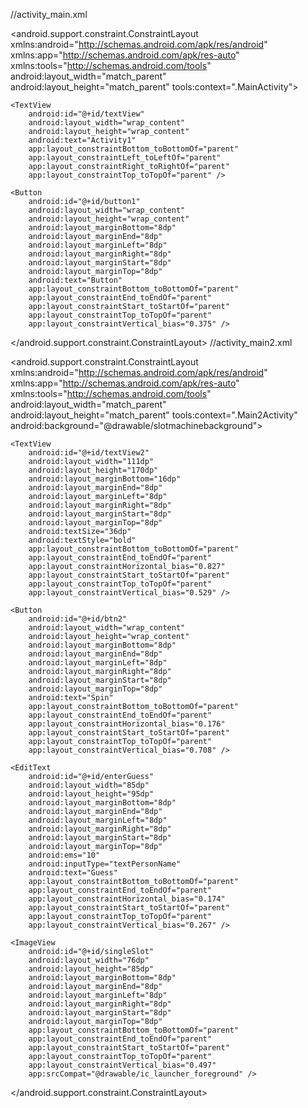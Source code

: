 //activity_main.xml
<?xml version="1.0" encoding="utf-8"?>
<android.support.constraint.ConstraintLayout xmlns:android="http://schemas.android.com/apk/res/android"
    xmlns:app="http://schemas.android.com/apk/res-auto"
    xmlns:tools="http://schemas.android.com/tools"
    android:layout_width="match_parent"
    android:layout_height="match_parent"
    tools:context=".MainActivity">

    <TextView
        android:id="@+id/textView"
        android:layout_width="wrap_content"
        android:layout_height="wrap_content"
        android:text="Activity1"
        app:layout_constraintBottom_toBottomOf="parent"
        app:layout_constraintLeft_toLeftOf="parent"
        app:layout_constraintRight_toRightOf="parent"
        app:layout_constraintTop_toTopOf="parent" />

    <Button
        android:id="@+id/button1"
        android:layout_width="wrap_content"
        android:layout_height="wrap_content"
        android:layout_marginBottom="8dp"
        android:layout_marginEnd="8dp"
        android:layout_marginLeft="8dp"
        android:layout_marginRight="8dp"
        android:layout_marginStart="8dp"
        android:layout_marginTop="8dp"
        android:text="Button"
        app:layout_constraintBottom_toBottomOf="parent"
        app:layout_constraintEnd_toEndOf="parent"
        app:layout_constraintStart_toStartOf="parent"
        app:layout_constraintTop_toTopOf="parent"
        app:layout_constraintVertical_bias="0.375" />

</android.support.constraint.ConstraintLayout>
//activity_main2.xml
<?xml version="1.0" encoding="utf-8"?>
<android.support.constraint.ConstraintLayout xmlns:android="http://schemas.android.com/apk/res/android"
    xmlns:app="http://schemas.android.com/apk/res-auto"
    xmlns:tools="http://schemas.android.com/tools"
    android:layout_width="match_parent"
    android:layout_height="match_parent"
    tools:context=".Main2Activity"
    android:background="@drawable/slotmachinebackground">

    <TextView
        android:id="@+id/textView2"
        android:layout_width="111dp"
        android:layout_height="170dp"
        android:layout_marginBottom="16dp"
        android:layout_marginEnd="8dp"
        android:layout_marginLeft="8dp"
        android:layout_marginRight="8dp"
        android:layout_marginStart="8dp"
        android:layout_marginTop="8dp"
        android:textSize="36dp"
        android:textStyle="bold"
        app:layout_constraintBottom_toBottomOf="parent"
        app:layout_constraintEnd_toEndOf="parent"
        app:layout_constraintHorizontal_bias="0.827"
        app:layout_constraintStart_toStartOf="parent"
        app:layout_constraintTop_toTopOf="parent"
        app:layout_constraintVertical_bias="0.529" />

    <Button
        android:id="@+id/btn2"
        android:layout_width="wrap_content"
        android:layout_height="wrap_content"
        android:layout_marginBottom="8dp"
        android:layout_marginEnd="8dp"
        android:layout_marginLeft="8dp"
        android:layout_marginRight="8dp"
        android:layout_marginStart="8dp"
        android:layout_marginTop="8dp"
        android:text="Spin"
        app:layout_constraintBottom_toBottomOf="parent"
        app:layout_constraintEnd_toEndOf="parent"
        app:layout_constraintHorizontal_bias="0.176"
        app:layout_constraintStart_toStartOf="parent"
        app:layout_constraintTop_toTopOf="parent"
        app:layout_constraintVertical_bias="0.708" />

    <EditText
        android:id="@+id/enterGuess"
        android:layout_width="85dp"
        android:layout_height="95dp"
        android:layout_marginBottom="8dp"
        android:layout_marginEnd="8dp"
        android:layout_marginLeft="8dp"
        android:layout_marginRight="8dp"
        android:layout_marginStart="8dp"
        android:layout_marginTop="8dp"
        android:ems="10"
        android:inputType="textPersonName"
        android:text="Guess"
        app:layout_constraintBottom_toBottomOf="parent"
        app:layout_constraintEnd_toEndOf="parent"
        app:layout_constraintHorizontal_bias="0.174"
        app:layout_constraintStart_toStartOf="parent"
        app:layout_constraintTop_toTopOf="parent"
        app:layout_constraintVertical_bias="0.267" />

    <ImageView
        android:id="@+id/singleSlot"
        android:layout_width="76dp"
        android:layout_height="85dp"
        android:layout_marginBottom="8dp"
        android:layout_marginEnd="8dp"
        android:layout_marginLeft="8dp"
        android:layout_marginRight="8dp"
        android:layout_marginStart="8dp"
        android:layout_marginTop="8dp"
        app:layout_constraintBottom_toBottomOf="parent"
        app:layout_constraintEnd_toEndOf="parent"
        app:layout_constraintStart_toStartOf="parent"
        app:layout_constraintTop_toTopOf="parent"
        app:layout_constraintVertical_bias="0.497"
        app:srcCompat="@drawable/ic_launcher_foreground" />
</android.support.constraint.ConstraintLayout>
